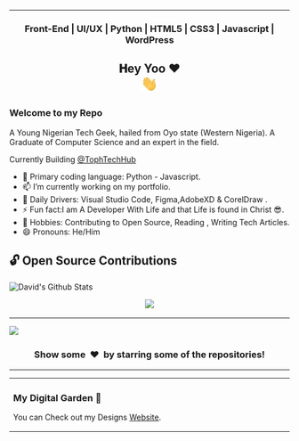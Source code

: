 <hr />
<h3 align="center">
Front-End | UI/UX | Python | HTML5 | CSS3 | Javascript | WordPress  


<h2 align="center"> 𝐇ey Yoo ❤ <br>  <img src="https://raw.githubusercontent.com/ABSphreak/ABSphreak/master/gifs/Hi.gif" width="30px"></h2>
<h3> Welcome to my Repo</h3>

A Young Nigerian Tech Geek, hailed from Oyo state (Western Nigeria). A Graduate of Computer Science and an expert in the field.

Currently Building [@TophTechHub](https://tophtechhub.com)

* 🌱 Primary coding language: Python - Javascript.
* 📫 I’m currently working on my portfolio.
* 🚀 Daily Drivers: Visual Studio Code, Figma,AdobeXD & CorelDraw .
* ⚡ Fun fact:I am A Developer With Life and that Life is found in Christ 😎.
* 🎉 Hobbies: Contributing to Open Source, Reading , Writing Tech Articles.
* 😄 Pronouns: He/Him

<table><tr><td valign="top" width="50%">

### My Digital Garden 🌱
You can Check out my Designs [Website](https://dribble.com/David-Phi).

</td>

## 🔓 Open Source Contributions

![David's Github Stats](https://github-readme-stats.vercel.app/api?username=David-Phi&show_icons=true)

<p align="middle">
  <img width="600" src="https://github-profile-trophy.vercel.app/?username=David-Phi&rank=SS,S,AAA,AA,A,B,C&row=1&column=5"/>
</p>

---

<div>
 
  <img src="https://github-readme-stats.vercel.app/api/top-langs/?username=David-Phi&layout=compact" />
</div>


<h3 align="center">Show some &nbsp;❤️&nbsp; by starring some of the repositories!</h3>
<hr>


